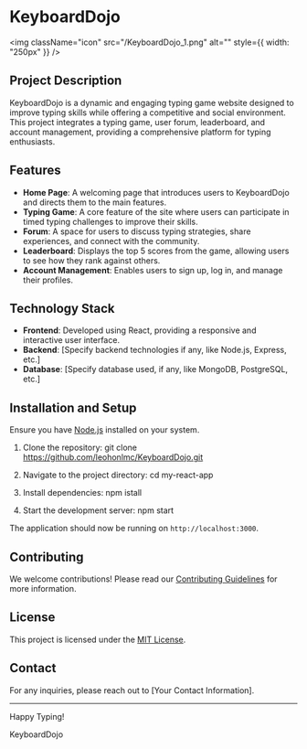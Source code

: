 # KeyboardDojo

<img
className="icon"
src="/KeyboardDojo_1.png"
alt=""
style={{ width: "250px" }}
/>

## Project Description

KeyboardDojo is a dynamic and engaging typing game website designed to improve typing skills while offering a competitive and social environment. This project integrates a typing game, user forum, leaderboard, and account management, providing a comprehensive platform for typing enthusiasts.

## Features

- **Home Page**: A welcoming page that introduces users to KeyboardDojo and directs them to the main features.
- **Typing Game**: A core feature of the site where users can participate in timed typing challenges to improve their skills.
- **Forum**: A space for users to discuss typing strategies, share experiences, and connect with the community.
- **Leaderboard**: Displays the top 5 scores from the game, allowing users to see how they rank against others.
- **Account Management**: Enables users to sign up, log in, and manage their profiles.

## Technology Stack

- **Frontend**: Developed using React, providing a responsive and interactive user interface.
- **Backend**: [Specify backend technologies if any, like Node.js, Express, etc.]
- **Database**: [Specify database used, if any, like MongoDB, PostgreSQL, etc.]

## Installation and Setup

Ensure you have [Node.js](https://nodejs.org/) installed on your system.

1. Clone the repository:
   git clone https://github.com/leohonlmc/KeyboardDojo.git

2. Navigate to the project directory:
   cd my-react-app

3. Install dependencies:
   npm istall

4. Start the development server:
   npm start

The application should now be running on `http://localhost:3000`.

## Contributing

We welcome contributions! Please read our [Contributing Guidelines](LINK_TO_CONTRIBUTING_GUIDELINES) for more information.

## License

This project is licensed under the [MIT License](LINK_TO_LICENSE).

## Contact

For any inquiries, please reach out to [Your Contact Information].

---

Happy Typing!

KeyboardDojo
